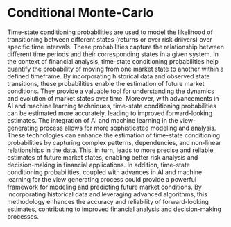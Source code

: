 # Conditional Monte-Carlo
Time-state conditioning probabilities are used to model the likelihood of transitioning between different states (returns or over risk driivers) over specific time intervals. These probabilities capture the relationship between different time periods and their corresponding states in a given system. In the context of financial analysis, time-state conditioning probabilities help quantify the probability of moving from one market state to another within a defined timeframe.
By incorporating historical data and observed state transitions, these probabilities enable the estimation of future market conditions. They provide a valuable tool for understanding the dynamics and evolution of market states over time. Moreover, with advancements in AI and machine learning techniques, time-state conditioning probabilities can be estimated more accurately, leading to improved forward-looking estimates.
The integration of AI and machine learning in the view-generating process allows for more sophisticated modeling and analysis. These technologies can enhance the estimation of time-state conditioning probabilities by capturing complex patterns, dependencies, and non-linear relationships in the data. This, in turn, leads to more precise and reliable estimates of future market states, enabling better risk analysis and decision-making in financial applications.
In addition, time-state conditioning probabilities, coupled with advances in AI and machine learning for the view generating process could provide a powerful framework for modeling and predicting future market conditions. By incorporating historical data and leveraging advanced algorithms, this methodology enhances the accuracy and reliability of forward-looking estimates, contributing to improved financial analysis and decision-making processes.


